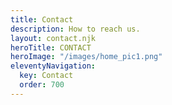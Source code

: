 ```yaml
---
title: Contact
description: How to reach us.
layout: contact.njk
heroTitle: CONTACT
heroImage: "/images/home_pic1.png"
eleventyNavigation:
  key: Contact
  order: 700
---
```

